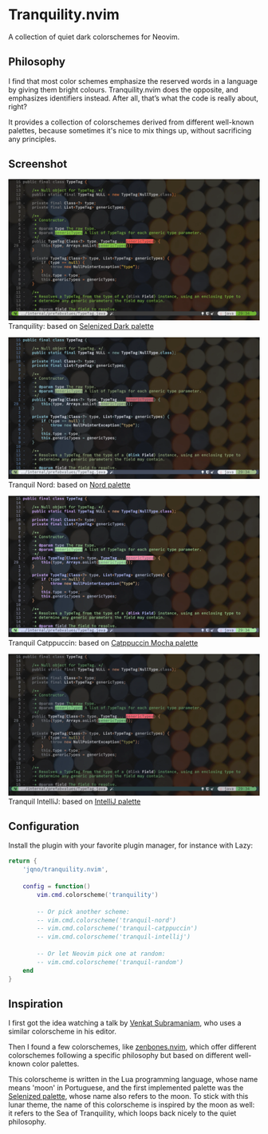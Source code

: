 # Tranquility.nvim

A collection of quiet dark colorschemes for Neovim.

## Philosophy

I find that most color schemes emphasize the reserved words in a language by giving them bright colours. Tranquility.nvim does the opposite, and emphasizes identifiers instead. After all, that’s what the code is really about, right?

It provides a collection of colorschemes derived from different well-known palettes, because sometimes it's nice to mix things up, without sacrificing any principles.

## Screenshot

![tranquility](doc/tranquility.webp)
Tranquility: based on [Selenized Dark palette](https://github.com/jan-warchol/selenized)

![tranquil-nord](doc/tranquil-nord.webp)
Tranquil Nord: based on [Nord palette](https://www.nordtheme.com/)

![tranquil-catppuccin](doc/tranquil-catppuccin.webp)
Tranquil Catppuccin: based on [Catppuccin Mocha palette](https://github.com/catppuccin/catppuccin)

![tranquil-intellij](doc/tranquil-intellij.webp)
Tranquil IntelliJ: based on [IntelliJ palette](https://www.jetbrains.com/idea/)

## Configuration

Install the plugin with your favorite plugin manager, for instance with Lazy:

```lua
return {
    'jqno/tranquility.nvim',

    config = function()
        vim.cmd.colorscheme('tranquility')

        -- Or pick another scheme:
        -- vim.cmd.colorscheme('tranquil-nord')
        -- vim.cmd.colorscheme('tranquil-catppuccin')
        -- vim.cmd.colorscheme('tranquil-intellij')

        -- Or let Neovim pick one at random:
        -- vim.cmd.colorscheme('tranquil-random')
    end
}
```

## Inspiration

I first got the idea watching a talk by [Venkat Subramaniam](https://twitter.com/venkat_s), who uses a similar colorscheme in his editor.

Then I found a few colorschemes, like [zenbones.nvim](https://github.com/mcchrish/zenbones.nvim), which offer different colorschemes following a specific philosophy but based on different well-known color palettes.

This colorscheme is written in the Lua programming language, whose name means 'moon' in Portuguese, and the first implemented palette was the [Selenized palette](https://github.com/jan-warchol/selenized), whose name also refers to the moon. To stick with this lunar theme, the name of this colorscheme is inspired by the moon as well: it refers to the Sea of Tranquility, which loops back nicely to the quiet philosophy.
